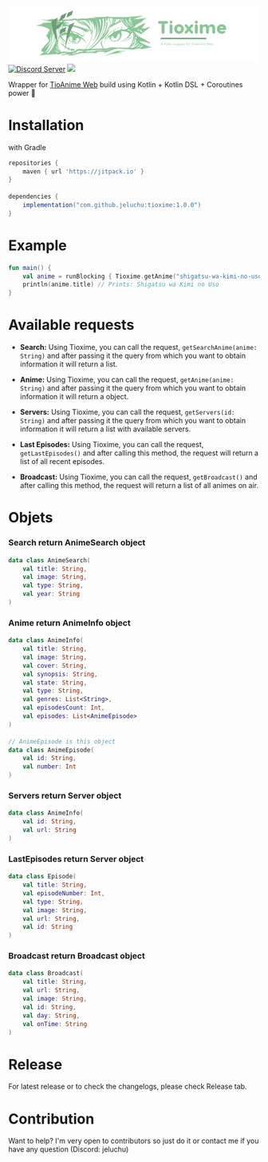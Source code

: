 
![Tioxime Banner](https://raw.githubusercontent.com/jeluchu/tioxime/main/assets/tioxime.png)    
[![Discord Server](https://img.shields.io/discord/460491088004907029.svg?style=flat&logo=discord)](https://discord.gg/2DZHfxv9XN)  [![](https://jitpack.io/v/jeluchu/tioxime.svg)](https://jitpack.io/#jeluchu/tioxime)

Wrapper for [TioAnime Web](https://tioanime.com/) build using Kotlin + Kotlin DSL + Coroutines power 🚀

# Installation
with Gradle
```groovy  
repositories {   
	maven { url 'https://jitpack.io' }  
}  
  
dependencies {  
	implementation("com.github.jeluchu:tioxime:1.0.0")
}  
```  
# Example
```kotlin  
fun main() {  
	val anime = runBlocking { Tioxime.getAnime("shigatsu-wa-kimi-no-uso-sub-espanol") } 
	println(anime.title) // Prints: Shigatsu wa Kimi no Uso
}  
```      

# Available requests

- **Search:** Using Tioxime, you can call the request, `getSearchAnime(anime: String)` and after passing it the query from which you want to obtain information it will return a list.

- **Anime:** Using Tioxime, you can call the request, `getAnime(anime: String)` and after passing it the query from which you want to obtain information it will return a object.

- **Servers:** Using Tioxime, you can call the request, `getServers(id: String)` and after passing it the query from which you want to obtain information it will return a list with available servers.

- **Last Episodes:** Using Tioxime, you can call the request, `getLastEpisodes()` and after calling this method, the request will return a list of all recent episodes.

- **Broadcast:** Using Tioxime, you can call the request, `getBroadcast()` and after calling this method, the request will return a list of all animes on air.

# Objets

### Search return AnimeSearch object
```kotlin  
data class AnimeSearch(  
	val title: String,  
	val image: String,  
	val type: String,  
	val year: String  
)
```

### Anime return AnimeInfo object
```kotlin  
data class AnimeInfo(  
	val title: String,  
	val image: String,  
	val cover: String,  
	val synopsis: String,  
	val state: String,  
	val type: String,  
	val genres: List<String>,  
	val episodesCount: Int,  
	val episodes: List<AnimeEpisode>
)

// AnimeEpisode is this object
data class AnimeEpisode(  
	val id: String,  
	val number: Int  
)
```

### Servers return Server object
```kotlin  
data class AnimeInfo(  
	val id: String,  
	val url: String
)
```

### LastEpisodes return Server object
```kotlin  
data class Episode(  
	val title: String,  
	val episodeNumber: Int,  
	val type: String,  
	val image: String,   
	val url: String,  
	val id: String  
)
```

### Broadcast return Broadcast object
```kotlin  
data class Broadcast(   
	val title: String,  
	val url: String,  
	val image: String,  
	val id: String,
    val day: String,
    val onTime: String
)
```

# Release
For latest release or to check the changelogs, please check Release tab.

# Contribution
Want to help? I'm very open to contributors so just do it or contact me if you have any question (Discord: jeluchu)